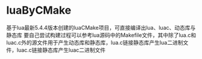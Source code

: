 # luaByCMake
基于lua最新5.4.4版本创建的luaCMake项目，可直接编译出lua、luac、动态库与静态库
要自己尝试构建过程可以参考lua源码中的Makefile文件，其中除了lua.c和luac.c外的源文件用于产生动态库和静态库，lua.c链接静态库产生lua二进制文件，luac.c链接静态库产生luac二进制文件
